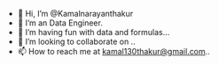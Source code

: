 - 👋 Hi, I’m @Kamalnarayanthakur
- 👀 I’m an Data Engineer.
- 🌱 I’m having fun with data and formulas...
- 💞️ I’m looking to collaborate on ..
- 📫 How to reach me at kamal130thakur@gmail.com..

<!---
Kamalnarayanthakur/Kamalnarayanthakur is a ✨ special ✨ repository because its `README.md` (this file) appears on your GitHub profile.
You can click the Preview link to take a look at your changes.
--->
